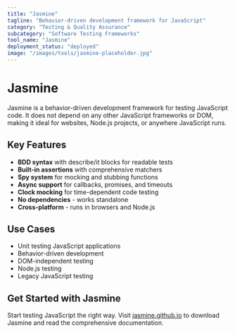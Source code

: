 ```yaml
---
title: "Jasmine"
tagline: "Behavior-driven development framework for JavaScript"
category: "Testing & Quality Assurance"
subcategory: "Software Testing Frameworks"
tool_name: "Jasmine"
deployment_status: "deployed"
image: "/images/tools/jasmine-placeholder.jpg"
---
```


# Jasmine

Jasmine is a behavior-driven development framework for testing JavaScript code. It does not depend on any other JavaScript frameworks or DOM, making it ideal for websites, Node.js projects, or anywhere JavaScript runs.

## Key Features

- **BDD syntax** with describe/it blocks for readable tests
- **Built-in assertions** with comprehensive matchers
- **Spy system** for mocking and stubbing functions
- **Async support** for callbacks, promises, and timeouts
- **Clock mocking** for time-dependent code testing
- **No dependencies** - works standalone
- **Cross-platform** - runs in browsers and Node.js

## Use Cases

- Unit testing JavaScript applications
- Behavior-driven development
- DOM-independent testing
- Node.js testing
- Legacy JavaScript testing

## Get Started with Jasmine

Start testing JavaScript the right way. Visit [jasmine.github.io](https://jasmine.github.io) to download Jasmine and read the comprehensive documentation.
